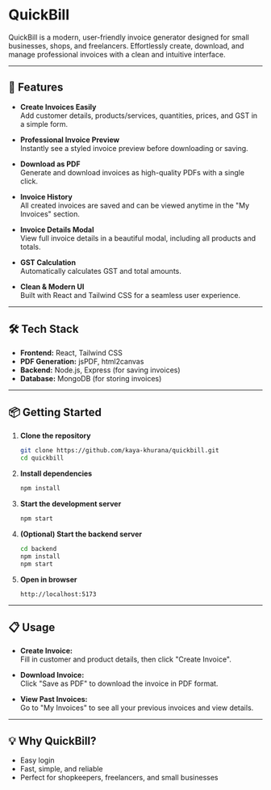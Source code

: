 # QuickBill

QuickBill is a modern, user-friendly invoice generator designed for small businesses, shops, and freelancers. Effortlessly create, download, and manage professional invoices with a clean and intuitive interface.

---

## 🚀 Features

- **Create Invoices Easily**  
  Add customer details, products/services, quantities, prices, and GST in a simple form.

- **Professional Invoice Preview**  
  Instantly see a styled invoice preview before downloading or saving.

- **Download as PDF**  
  Generate and download invoices as high-quality PDFs with a single click.

- **Invoice History**  
  All created invoices are saved and can be viewed anytime in the "My Invoices" section.

- **Invoice Details Modal**  
  View full invoice details in a beautiful modal, including all products and totals.

- **GST Calculation**  
  Automatically calculates GST and total amounts.

- **Clean & Modern UI**  
  Built with React and Tailwind CSS for a seamless user experience.

---

## 🛠️ Tech Stack

- **Frontend:** React, Tailwind CSS
- **PDF Generation:** jsPDF, html2canvas
- **Backend:** Node.js, Express (for saving invoices)
- **Database:** MongoDB (for storing invoices)

---

## 📦 Getting Started

1. **Clone the repository**

   ```bash
   git clone https://github.com/kaya-khurana/quickbill.git
   cd quickbill
   ```

2. **Install dependencies**

   ```bash
   npm install
   ```

3. **Start the development server**

   ```bash
   npm start
   ```

4. **(Optional) Start the backend server**

   ```bash
   cd backend
   npm install
   npm start
   ```

5. **Open in browser**
   ```
   http://localhost:5173
   ```

---

## 📋 Usage

- **Create Invoice:**  
  Fill in customer and product details, then click "Create Invoice".

- **Download Invoice:**  
  Click "Save as PDF" to download the invoice in PDF format.

- **View Past Invoices:**  
  Go to "My Invoices" to see all your previous invoices and view details.

---

## 💡 Why QuickBill?

- Easy login
- Fast, simple, and reliable
- Perfect for shopkeepers, freelancers, and small businesses
